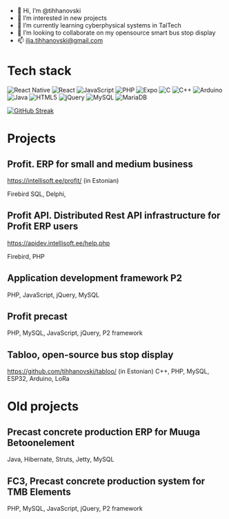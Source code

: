 - 👋 Hi, I’m @tihhanovski
- 👀 I’m interested in new projects
- 🌱 I’m currently learning cyberphysical systems in TalTech
- 💞️ I’m looking to collaborate on my opensource smart bus stop display
- 📫  ilja.tihhanovski@gmail.com

# Tech stack #

![React Native](https://img.shields.io/badge/react_native-%2320232a.svg?style=for-the-badge&logo=react&logoColor=%2361DAFB)
![React](https://img.shields.io/badge/react-%2320232a.svg?style=for-the-badge&logo=react&logoColor=%2361DAFB)
![JavaScript](https://img.shields.io/badge/javascript-%23323330.svg?style=for-the-badge&logo=javascript&logoColor=%23F7DF1E)
![PHP](https://img.shields.io/badge/php-%23777BB4.svg?style=for-the-badge&logo=php&logoColor=white)
![Expo](https://img.shields.io/badge/expo-1C1E24?style=for-the-badge&logo=expo&logoColor=#D04A37)
![C](https://img.shields.io/badge/c-%2300599C.svg?style=for-the-badge&logo=c&logoColor=white)
![C++](https://img.shields.io/badge/c++-%2300599C.svg?style=for-the-badge&logo=c%2B%2B&logoColor=white)
![Arduino](https://img.shields.io/badge/-Arduino-00979D?style=for-the-badge&logo=Arduino&logoColor=white)
![Java](https://img.shields.io/badge/java-%23ED8B00.svg?style=for-the-badge&logo=java&logoColor=white)
![HTML5](https://img.shields.io/badge/html5-%23E34F26.svg?style=for-the-badge&logo=html5&logoColor=white)
![jQuery](https://img.shields.io/badge/jquery-%230769AD.svg?style=for-the-badge&logo=jquery&logoColor=white)
![MySQL](https://img.shields.io/badge/mysql-%2300f.svg?style=for-the-badge&logo=mysql&logoColor=white)
![MariaDB](https://img.shields.io/badge/MariaDB-003545?style=for-the-badge&logo=mariadb&logoColor=white)


[![GitHub Streak](https://github-readme-streak-stats.herokuapp.com/?user=tihhanovski)](https://git.io/streak-stats)


# Projects #
  ## Profit. ERP for small and medium business ## 
  https://intellisoft.ee/profit/ (in Estonian)

  Firebird SQL, Delphi, 
  
  ## Profit API. Distributed Rest API infrastructure for Profit ERP users ##
  https://apidev.intellisoft.ee/help.php
  
  Firebird, PHP
  
  ## Application development framework P2 ##  
  PHP, JavaScript, jQuery, MySQL
  
  ## Profit precast ##
  PHP, MySQL, JavaScript, jQuery, P2 framework
  
  ## Tabloo, open-source bus stop display ##
  https://github.com/tihhanovski/tabloo/ (in Estonian)
  C++, PHP, MySQL, ESP32, Arduino, LoRa

# Old projects #
  ## Precast concrete production ERP for Muuga Betoonelement ##
  Java, Hibernate, Struts, Jetty, MySQL
  
  ## FC3, Precast concrete production system for TMB Elements ##
  PHP, MySQL, JavaScript, jQuery, P2 framework

<!---
tihhanovski/tihhanovski is a ✨ special ✨ repository because its `README.md` (this file) appears on your GitHub profile.
You can click the Preview link to take a look at your changes.
--->
